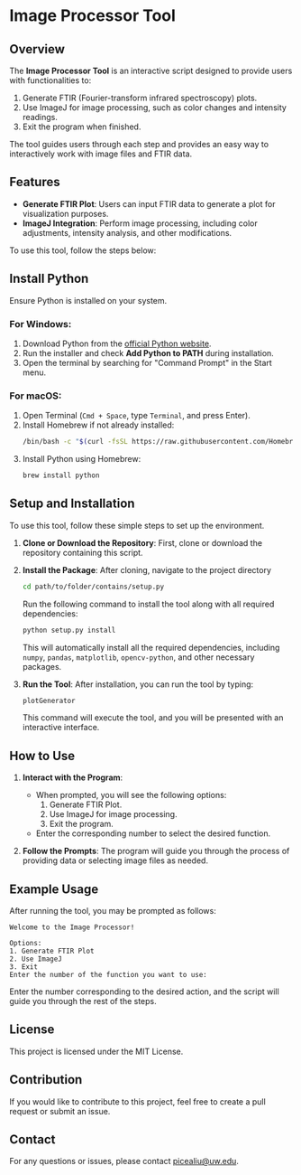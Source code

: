 # Image Processor Tool

## Overview

The **Image Processor Tool** is an interactive script designed to provide users with functionalities to:

1. Generate FTIR (Fourier-transform infrared spectroscopy) plots.
2. Use ImageJ for image processing, such as color changes and intensity readings.
3. Exit the program when finished.

The tool guides users through each step and provides an easy way to interactively work with image files and FTIR data.

## Features

- **Generate FTIR Plot**: Users can input FTIR data to generate a plot for visualization purposes.
- **ImageJ Integration**: Perform image processing, including color adjustments, intensity analysis, and other modifications.

To use this tool, follow the steps below:

## Install Python

Ensure Python is installed on your system.

### For Windows:
1. Download Python from the [official Python website](https://www.python.org/).
2. Run the installer and check **Add Python to PATH** during installation.
3. Open the terminal by searching for "Command Prompt" in the Start menu.

### For macOS:
1. Open Terminal (`Cmd + Space`, type `Terminal`, and press Enter).
2. Install Homebrew if not already installed:
    ```sh
    /bin/bash -c "$(curl -fsSL https://raw.githubusercontent.com/Homebrew/install/HEAD/install.sh)"
    ```
3. Install Python using Homebrew:
    ```sh
    brew install python
    ```

## Setup and Installation

To use this tool, follow these simple steps to set up the environment.

1. **Clone or Download the Repository**: First, clone or download the repository containing this script.

2. **Install the Package**: After cloning, navigate to the project directory
   
    ```sh
    cd path/to/folder/contains/setup.py
    ```
    
   Run the following command to install the tool along with all required dependencies:

    ```sh
    python setup.py install
    ```

    This will automatically install all the required dependencies, including `numpy`, `pandas`, `matplotlib`, `opencv-python`, and other necessary packages.

4. **Run the Tool**: After installation, you can run the tool by typing:

    ```sh
    plotGenerator
    ```

    This command will execute the tool, and you will be presented with an interactive interface.

## How to Use

1. **Interact with the Program**:
   - When prompted, you will see the following options:
     1. Generate FTIR Plot.
     2. Use ImageJ for image processing.
     3. Exit the program.
   - Enter the corresponding number to select the desired function.

2. **Follow the Prompts**: The program will guide you through the process of providing data or selecting image files as needed.

## Example Usage

After running the tool, you may be prompted as follows:

```
Welcome to the Image Processor!

Options:
1. Generate FTIR Plot
2. Use ImageJ
3. Exit
Enter the number of the function you want to use:
```

Enter the number corresponding to the desired action, and the script will guide you through the rest of the steps.

## License

This project is licensed under the MIT License.

## Contribution

If you would like to contribute to this project, feel free to create a pull request or submit an issue.

## Contact

For any questions or issues, please contact picealiu@uw.edu.

